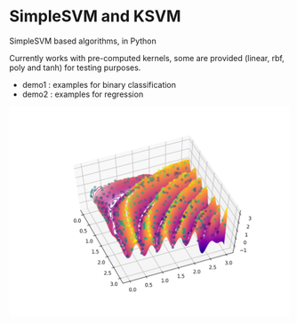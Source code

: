 # SimpleSVM and KSVM 
SimpleSVM based algorithms, in Python

Currently works with pre-computed kernels, some are provided (linear, rbf, poly and tanh) for testing purposes.

* demo1 : examples for binary classification
* demo2 : examples for regression

![alt text](https://github.com/gloosli/SimpleSVM/blob/master/figs/reg.png)
